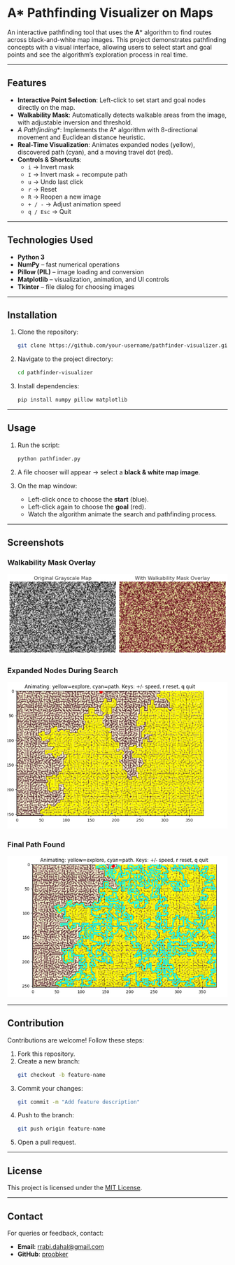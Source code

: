 # A* Pathfinding Visualizer on Maps

An interactive pathfinding tool that uses the **A*** algorithm to find routes across black-and-white map images. This project demonstrates pathfinding concepts with a visual interface, allowing users to select start and goal points and see the algorithm’s exploration process in real time.

---

## Features

- **Interactive Point Selection**: Left-click to set start and goal nodes directly on the map.  
- **Walkability Mask**: Automatically detects walkable areas from the image, with adjustable inversion and threshold.  
- **A* Pathfinding**: Implements the A* algorithm with 8-directional movement and Euclidean distance heuristic.  
- **Real-Time Visualization**: Animates expanded nodes (yellow), discovered path (cyan), and a moving travel dot (red).  
- **Controls & Shortcuts**:  
  - `i` → Invert mask  
  - `I` → Invert mask + recompute path  
  - `u` → Undo last click  
  - `r` → Reset  
  - `R` → Reopen a new image  
  - `+ / -` → Adjust animation speed  
  - `q / Esc` → Quit  

---

## Technologies Used

- **Python 3**  
- **NumPy** – fast numerical operations  
- **Pillow (PIL)** – image loading and conversion  
- **Matplotlib** – visualization, animation, and UI controls  
- **Tkinter** – file dialog for choosing images  

---

## Installation

1. Clone the repository:
   ```bash
   git clone https://github.com/your-username/pathfinder-visualizer.git
   ```

2. Navigate to the project directory:
   ```bash
   cd pathfinder-visualizer
   ```

3. Install dependencies:
   ```bash
   pip install numpy pillow matplotlib
   ```

---

## Usage

1. Run the script:
   ```bash
   python pathfinder.py
   ```

2. A file chooser will appear → select a **black & white map image**.  

3. On the map window:
   - Left-click once to choose the **start** (blue).  
   - Left-click again to choose the **goal** (red).  
   - Watch the algorithm animate the search and pathfinding process.  

---

## Screenshots

### Walkability Mask Overlay
![Walkability Mask](screenshots/mask.png)

### Expanded Nodes During Search
![Expanded Nodes](screenshots/expanded.png)

### Final Path Found
![Final Path](screenshots/path.png)

---

## Contribution

Contributions are welcome! Follow these steps:  

1. Fork this repository.  
2. Create a new branch:  
   ```bash
   git checkout -b feature-name
   ```  
3. Commit your changes:  
   ```bash
   git commit -m "Add feature description"
   ```  
4. Push to the branch:  
   ```bash
   git push origin feature-name
   ```  
5. Open a pull request.  

---

## License

This project is licensed under the [MIT License](LICENSE).  

---

## Contact

For queries or feedback, contact:  
- **Email**: rrabi.dahal@gmail.com  
- **GitHub**: [proobker](https://github.com/proobker)  
